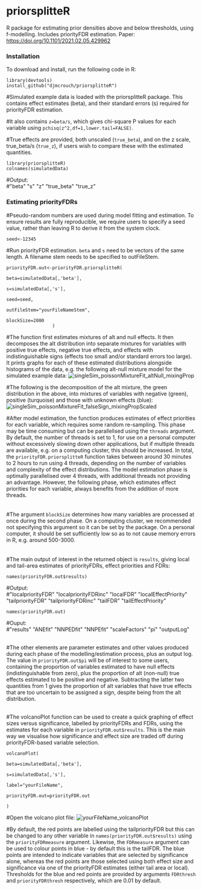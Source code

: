 # priorsplitteR  
R package for estimating prior densities above and below thresholds, using f-modelling. Includes priorityFDR estimation. Paper: https://doi.org/10.1101/2021.02.05.429962  

### Installation
To download and install, run the following code in R:

```
library(devtools)  
install_github("djmcrouch/priorsplitteR")
```

#Simulated example data is loaded with the priorsplitteR package. This contains effect estimates (beta), and their standard errors (s) required for priorityFDR estimation.  

#It also contains ```z=beta/s```, which gives chi-square P values for each variable using ```pchisq(z^2,df=1,lower.tail=FALSE)```.  

#True effects are provided, both unscaled (```true_beta```), and on the z scale, true_beta/s (```true_z```), if users wish to compare these with the estimated quantities.

```
library(priorsplitteR)  
colnames(simulatedData) 
```

#Output:  
#"beta"  "s" "z" "true_beta" "true_z"

### Estimating priorityFDRs
#Pseudo-random numbers are used during model fitting and estimation. To ensure results are fully reproducible, we require users to specify a seed value, rather than leaving R to derive it from the system clock.

```
seed<-12345
```

#Run priorityFDR estimation. ```beta``` and ```s``` need to be vectors of the same length. A filename stem needs to be specified to outFileStem. 

```
priorityFDR.out<-priorityFDR.priorsplitteR(

beta=simulatedData[,'beta'],

s=simulatedData[,'s'],

seed=seed,

outFileStem="yourFileNameStem",

blockSize=2000
                 )
```

#The function first estimates mixtures of alt and null effects. It then decomposes the alt distribution into separate mixtures for variables with positive true effects, negative true effects, and effects with indistinguishable signs (effects too small and/or standard errors too large). It prints graphs for each of these estimated distributions alongside histograms of the data, e.g. the following alt-null mixture model for the simulated example data:
![singleSim_poissonMixtureFit_altNull_mixingProp](https://github.com/djmcrouch/priorsplitteR/assets/56267642/9a8240d3-512b-4fe6-86ff-3d49c37ff8cf)

#The following is the decomposition of the alt mixture, the green distribution in the above, into mixtures of variables with negative (green), positive (turquoise) and those with unknown effects (blue):
![singleSim_poissonMixtureFit_falseSign_mixingPropScaled](https://github.com/djmcrouch/priorsplitteR/assets/56267642/47cc5ad5-a954-4a4b-bafd-5699821f866f)

#After model estimation, the function produces estimates of effect priorities for each variable, which requires some random re-sampling. This phase may be time consuming but can be parallelised using the ```threads``` argument. By default, the number of threads is set to 1, for use on a personal computer without excessively slowing down other applications, but if multiple threads are available, e.g. on a computing cluster, this should be increased. In total, the ```priorityFDR.priorsplitteR``` function takes between around 30 minutes to 2 hours to run using 4 threads, depending on the number of variables and complexity of the effect distributions. The model estimation phase is optimally parallelised over 4 threads, with additional threads not providing an advantage. However, the following phase, which estimates effect priorities for each variable, always benefits from the addition of more threads.  
 <br/><br/>
#The argument ```blockSize``` determines how many variables are processed at once during the second phase. On a computing cluster, we recommended not specifying this argument so it can be set by the package. On a personal computer, it should be set sufficiently low so as to not cause memory errors in R, e.g. around 500-3000.  
   <br/><br/>
#The main output of interest in the returned object is ```results```, giving local and tail-area estimates of priorityFDRs, effect priorities and FDRs:

```
names(priorityFDR.out$results)
```
#Output:  
#"localpriorityFDR"   "localpriorityFDRinc"   "localFDR"   "localEffectPriority"   "tailpriorityFDR"   "tailpriorityFDRinc"   "tailFDR"   "tailEffectPriority"

```
names(priorityFDR.out)
```
#Ouput:  
#"results"      "ANEfit"       "NNPEDfit"     "NNPEfit"      "scaleFactors"      "pi"           "outputLog" 
<br/><br/>

#The other elements are parameter estimates and other values produced during each phase of the modelling/estimation process, plus an output log. The value in ```priorityFDR.out$pi``` will be of interest to some users, containing the proportion of variables estimated to have null effects (indistinguishable from zero), plus the proportion of alt (non-null) true effects estimated to be positive and negative. Subtracting the latter two quantities from 1 gives the proportion of alt variables that have true effects that are too uncertain to be assigned a sign, despite being from the alt distribution.
   <br/><br/>
   
#The volcanoPlot function can be used to create a quick graphing of effect sizes versus significance, labelled by priorityFDRs and FDRs, using the estimates for each variable in ```priorityFDR.out$results```. This is the main way we visualise how significance and effect size are traded off during priorityFDR-based variable selection.  

```
volcanoPlot(

beta=simulatedData[,'beta'],

s=simulatedData[,'s'],

label="yourFileName",

priorityFDR.out=priorityFDR.out

)
```

#Open the volcano plot file:
![yourFileName_volcanoPlot](https://github.com/djmcrouch/priorsplitteR/assets/56267642/882bccfe-6e09-4b0c-9b65-8cd5bbd2dc38)


#By default, the red points are labelled using the tailpriorityFDR but this can be changed to any other variable in ```names(priorityFDR.out$results)``` using the ```priorityFDRmeasure``` argument. Likewise, the ```FDRmeasure``` argument can be used to colour points in blue - by default this is the tailFDR. The blue points are intended to indicate variables that are selected by significance alone, whereas the red points are those selected using both effect size and significance via one of the priorityFDR estimates (either tail area or local). Thresholds for the blue and red points are provided by arguments ```FDRthresh``` and ```priorityFDRthresh``` respectively, which are 0.01 by default. 










